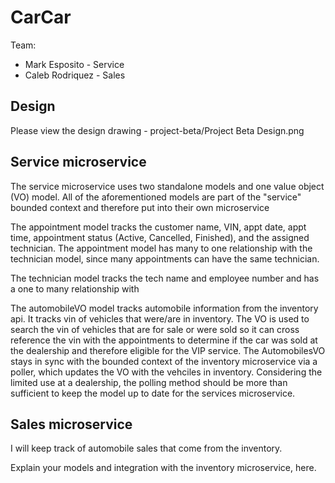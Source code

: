 # CarCar

Team:

* Mark Esposito - Service
* Caleb Rodriquez - Sales

## Design

Please view the design drawing - project-beta/Project Beta Design.png

## Service microservice

The service microservice uses two standalone models and one value object (VO) model. All of the aforementioned models are part of the "service" bounded context and therefore put into their own microservice

The appointment model tracks the customer name, VIN, appt date, appt time, appointment status (Active, Cancelled, Finished), and the assigned technician. The appointment model has many to one relationship with the technician model, since many appointments can have the same technician.

The technician model tracks the tech name and employee number and has a one to many relationship with 

The automobileVO model tracks automobile information from the inventory api. It tracks vin of vehicles that were/are in inventory. The VO is used to search the vin of vehicles that are for sale or were sold so it can cross reference the vin with the appointments to determine if the car was sold at the dealership and therefore eligible for the VIP service. The AutomobilesVO stays in sync with the bounded context of the inventory microservice via a poller, which updates the VO with the vehciles in inventory. Considering the limited use at a dealership, the polling method should be more than sufficient to keep the model up to date for the services microservice.


## Sales microservice

I will keep track of automobile sales that come from the inventory.

Explain your models and integration with the inventory
microservice, here.
